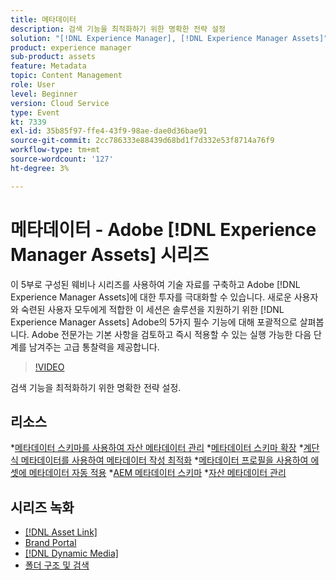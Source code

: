 ```yaml
---
title: 메타데이터
description: 검색 기능을 최적화하기 위한 명확한 전략 설정
solution: "[!DNL Experience Manager], [!DNL Experience Manager Assets]"
product: experience manager
sub-product: assets
feature: Metadata
topic: Content Management
role: User
level: Beginner
version: Cloud Service
type: Event
kt: 7339
exl-id: 35b85f97-ffe4-43f9-98ae-dae0d36bae91
source-git-commit: 2cc786333e88439d68bd1f7d332e53f8714a76f9
workflow-type: tm+mt
source-wordcount: '127'
ht-degree: 3%

---
```


# 메타데이터 - Adobe [!DNL Experience Manager Assets] 시리즈

이 5부로 구성된 웨비나 시리즈를 사용하여 기술 자료를 구축하고 Adobe [!DNL Experience Manager Assets]에 대한 투자를 극대화할 수 있습니다. 새로운 사용자와 숙련된 사용자 모두에게 적합한 이 세션은 솔루션을 지원하기 위한 [!DNL Experience Manager Assets] Adobe의 5가지 필수 기능에 대해 포괄적으로 살펴봅니다. Adobe 전문가는 기본 사항을 검토하고 즉시 적용할 수 있는 실행 가능한 다음 단계를 남겨주는 고급 통찰력을 제공합니다.

>[!VIDEO](https://video.tv.adobe.com/v/332134/?quality=12&learn=on&hidetitle=true)

검색 기능을 최적화하기 위한 명확한 전략 설정.

## 리소스

*[메타데이터 스키마를 사용하여 자산 메타데이터 관리](https://experienceleague.adobe.com/en/docs/experience-manager-learn/assets/authoring/metadata)
*[메타데이터 스키마 확장](https://experienceleague.adobe.com/en/docs/experience-manager-learn/assets/configuring/metadata-schemas)
*[계단식 메타데이터를 사용하여 메타데이터 작성 최적화](https://experienceleague.adobe.com/en/docs/experience-manager-learn/assets/metadata/cascade-metadata-feature-video-use)
*[메타데이터 프로필을 사용하여 에셋에 메타데이터 자동 적용](https://experienceleague.adobe.com/en/docs/experience-manager-learn/assets/configuring/metadata-profiles)
*[AEM 메타데이터 스키마](https://experienceleague.adobe.com/en/docs/experience-manager-65/content/assets/administer/metadata-schemas#administer)
*[자산 메타데이터 관리](https://experienceleague.adobe.com/en/docs/experience-manager-65/content/assets/using/metadata#RegisteringacustomnamespacewithinAEM)

## 시리즈 녹화

* [[!DNL Asset Link]](asset-link.md)
* [Brand Portal](brand-portal.md)
* [[!DNL Dynamic Media]](dynamic-media.md)
* [폴더 구조 및 검색](folder-structure-search.md)
